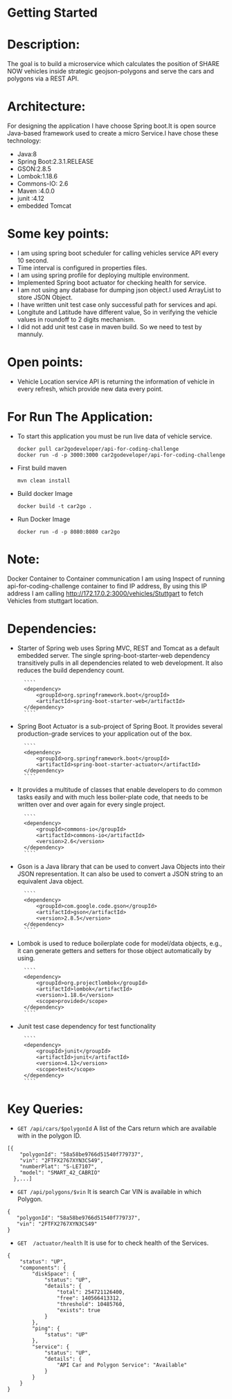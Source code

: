 # Getting Started

Description:
===========
  The goal is to build a microservice which calculates the position of SHARE NOW
  vehicles inside strategic geojson-polygons and serve the cars and polygons via a
  REST API.

Architecture:
============
For designing the application I have choose Spring boot.It is open source Java-based framework used to create a micro Service.I have chose these technology:

* Java:8
* Spring Boot:2.3.1.RELEASE
* GSON:2.8.5
* Lombok:1.18.6
* Commons-IO: 2.6 
* Maven :4.0.0
* junit :4.12
* embedded Tomcat

Some key points:
===============

* I am using spring boot scheduler for calling vehicles service API every 10 second.
* Time interval is configured in properties files.
* I am using spring profile for deploying multiple environment.
* Implemented Spring boot actuator for checking health for service.
* I am not using any database for dumping json object.I used ArrayList to store JSON Object. 
* I have written unit test case only successful path for services and api.
* Longitute and Latitude have different value, So in verifying the vehicle values in roundoff to 2 digits mechanism. 
* I did not add unit test case in maven build. So we need to test by mannuly. 

Open points:
============
* Vehicle Location service API is returning the information of vehicle in every refresh, which provide new data every point. 

For Run The Application:
=======================
* To start this application you must be run live data of vehicle service.

	````
	docker pull car2godeveloper/api-for-coding-challenge 
	docker run -d -p 3000:3000 car2godeveloper/api-for-coding-challenge
	````
	
* First build maven 
   
   ````
   mvn clean install
   ````

* Build docker Image 

   ````
   docker build -t car2go .
   ````
   
* Run Docker Image

  ````
  docker run -d -p 8080:8080 car2go
  ````

Note:
=====
Docker Container to Container communication I am using Inspect of running api-for-coding-challenge container to find IP address,
By using this IP address I am calling http://172.17.0.2:3000/vehicles/Stuttgart to fetch Vehicles from stuttgart location.


Dependencies:
============

* Starter of Spring web uses Spring MVC, REST and Tomcat as a default embedded server. The single spring-boot-starter-web dependency transitively pulls in all dependencies related to web development. It also reduces the build dependency count.
  		
		````
		<dependency>
			<groupId>org.springframework.boot</groupId>
			<artifactId>spring-boot-starter-web</artifactId>
		</dependency>
		````
		
* Spring Boot Actuator is a sub-project of Spring Boot. It provides several production-grade services to your application out of the box.
      
     	````
		<dependency>
			<groupId>org.springframework.boot</groupId>
			<artifactId>spring-boot-starter-actuator</artifactId>
		</dependency>
		````
		
* It provides a multitude of classes that enable developers to do common tasks easily and with much less boiler-plate code, that needs to be written over and over again for every single project.
	
      	````
		<dependency>
			<groupId>commons-io</groupId>
			<artifactId>commons-io</artifactId>
			<version>2.6</version>
		</dependency>
		````
		
* Gson is a Java library that can be used to convert Java Objects into their JSON representation. It can also be used to convert a JSON string to an equivalent Java object.
		
		````
		<dependency>
			<groupId>com.google.code.gson</groupId>
			<artifactId>gson</artifactId>
			<version>2.8.5</version>
		</dependency>
		````
		
* Lombok is used to reduce boilerplate code for model/data objects, e.g., it can generate getters and setters for those object automatically by using.
		
		````
		<dependency>
			<groupId>org.projectlombok</groupId>
			<artifactId>lombok</artifactId>
			<version>1.18.6</version>
			<scope>provided</scope>
		</dependency>
		````
		
* Junit test case dependency for test functionality
		
		````
		<dependency>
			<groupId>junit</groupId>
			<artifactId>junit</artifactId>
			<version>4.12</version>
			<scope>test</scope>
		</dependency>
		````

Key Queries:
===========
* `GET /api/cars/$polygonId`
A list of the Cars return which are available with in the polygon ID.

````
[{
    "polygonId": "58a58be9766d51540f779737",
    "vin": "2FTFX2767XYN3CS49",
    "numberPlat": "S-LE7107",
    "model": "SMART_42_CABRIO"
  },...]
````

* `GET /api/polygons/$vin`
It is search Car VIN is available in which Polygon. 

````
{
   "polygonId": "58a58be9766d51540f779737",
   "vin": "2FTFX2767XYN3CS49"
}
````

* `GET  /actuator/health`
It is use for to check health of the Services.

````
{
    "status": "UP",
    "components": {
        "diskSpace": {
            "status": "UP",
            "details": {
                "total": 254721126400,
                "free": 140566413312,
                "threshold": 10485760,
                "exists": true
            }
        },
        "ping": {
            "status": "UP"
        },
        "service": {
            "status": "UP",
            "details": {
                "API Car and Polygon Service": "Available"
            }
        }
    }
}
````